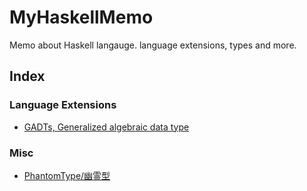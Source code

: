 # MyHaskellMemo
Memo about Haskell langauge. language extensions, types and more.

## Index
### Language Extensions
 - [GADTs, Generalized algebraic data type](lang-ext/GADTs.md)
### Misc
 - [PhantomType/幽霊型](misc/PhantomType.md)